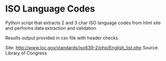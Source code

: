# ISO Language Codes #

Python script that extracts 2 and 3 char ISO language codes from html site 
and performs data extraction and validation

Results output provided in csv file with header checks

Site: http://www.loc.gov/standards/iso639-2/php/English_list.php
Source: Library of Congress



